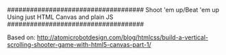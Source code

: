 ####################################
Shoot 'em up/Beat 'em up
Using just HTML Canvas and plain JS
####################################

Based on: http://atomicrobotdesign.com/blog/htmlcss/build-a-vertical-scrolling-shooter-game-with-html5-canvas-part-1/

